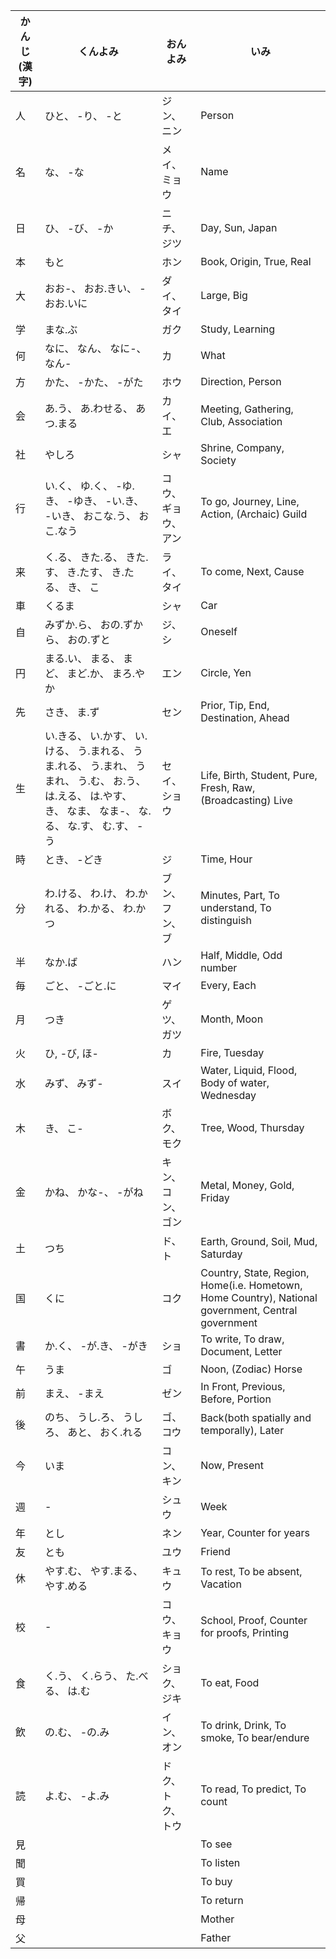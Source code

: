|  かんじ (漢字) |   くんよみ   |   おんよみ   |     いみ    |
| ----------- | ----------- | ----------- | ----------- |
| 人 | ひと、 -り、 -と | ジン、 ニン | Person |
| 名 | な、 -な | メイ、 ミョウ | Name |
| 日 | ひ、 -び、 -か | ニチ、 ジツ | Day, Sun, Japan |
| 本 | もと | ホン | Book, Origin, True, Real |
| 大 | おお-、 おお.きい、 -おお.いに | ダイ、 タイ | Large, Big |    
| 学 | まな.ぶ | ガク | Study, Learning |
| 何 | なに、 なん、 なに-、 なん- | カ | What |
| 方 | かた、 -かた、 -がた | ホウ | Direction, Person |
| 会 | あ.う、 あ.わせる、 あつ.まる | カイ、 エ | Meeting, Gathering, Club, Association |
| 社 | やしろ | シャ | Shrine, Company, Society |
| 行 | い.く、 ゆ.く、 -ゆ.き、 -ゆき、 -い.き、 -いき、 おこな.う、 おこ.なう | コウ、 ギョウ、 アン | To go, Journey, Line, Action, (Archaic) Guild |
| 来 | く.る、 きた.る、 きた.す、 き.たす、 き.たる、 き、 こ | ライ、 タイ | To come, Next, Cause |
| 車 | くるま | シャ | Car |
| 自 | みずか.ら、 おの.ずから、 おの.ずと | ジ、 シ | Oneself |
| 円 | まる.い、 まる、 まど、 まど.か、 まろ.やか | エン | Circle, Yen |
| 先 | さき、 ま.ず | セン | Prior, Tip, End, Destination, Ahead |
| 生 | い.きる、 い.かす、 い.ける、 う.まれる、 うま.れる、 う.まれ、 うまれ、 う.む、 お.う、 は.える、 は.やす、 き、 なま、 なま-、 な.る、 な.す、 む.す、 -う | セイ、 ショウ | Life, Birth, Student, Pure, Fresh, Raw, (Broadcasting) Live |
| 時 | とき、 -どき | ジ | Time, Hour |
| 分 | わ.ける、 わ.け、 わ.かれる、 わ.かる、 わ.かつ | ブン、 フン、 ブ | Minutes, Part, To understand, To distinguish |
| 半 | なか.ば | ハン | Half, Middle, Odd number |
| 毎 | ごと、 -ごと.に | マイ | Every, Each |
| 月 | つき | ゲツ、 ガツ | Month, Moon |
| 火 | ひ, -び, ほ- | カ | Fire, Tuesday |
| 水 | みず、 みず- | スイ | Water, Liquid, Flood, Body of water, Wednesday |
| 木 | き、 こ- | ボク、 モク | Tree, Wood, Thursday |
| 金 | かね、 かな-、 -がね | キン、 コン、 ゴン | Metal, Money, Gold, Friday |
| 土 | つち | ド、 ト | Earth, Ground, Soil, Mud, Saturday |
| 国 | くに | コク | Country, State, Region, Home(i.e. Hometown, Home Country), National government, Central government |
| 書 | か.く、 -が.き、 -がき | ショ | To write, To draw, Document, Letter |
| 午 | うま | ゴ | Noon, (Zodiac) Horse |
| 前 | まえ、 -まえ | ゼン | In Front, Previous, Before, Portion |
| 後 | のち、 うし.ろ、 うしろ、 あと、 おく.れる | ゴ、 コウ | Back(both spatially and temporally), Later |
| 今 | いま | コン、 キン | Now, Present |
| 週 | - | シュウ | Week |
| 年 | とし | ネン | Year, Counter for years |
| 友 | とも | ユウ | Friend |
| 休 | やす.む、 やす.まる、 やす.める | キュウ | To rest, To be absent, Vacation |
| 校 | - | コウ、 キョウ | School, Proof, Counter for proofs, Printing |
| 食 | く.う、 く.らう、 た.べる、 は.む | ショク、 ジキ | To eat, Food |
| 飲 | の.む、 -の.み | イン、 オン | To drink, Drink, To smoke, To bear/endure |
| 読 | よ.む、 -よ.み | ドク、 トク、 トウ | To read, To predict, To count |
| 見 | | | To see |
| 聞 | | | To listen |
| 買 | | | To buy |
| 帰 | | | To return |
| 母 | | | Mother |
| 父 | | | Father |
